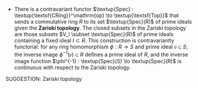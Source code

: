 -  There is a contravariant functor $\textup{Spec} : \textup{\textsf{CRing}}^\mathrm{op} \to \textup{\textsf{Top}}$ that sends a commutative ring $R$ to its set $\textup{Spec}(R)$ of prime ideals given the **Zariski topology**. The closed subsets in the Zariski topology are those subsets $V_I \subset \textup{Spec}(R)$ of prime ideals containing a fixed ideal $I \subset R$. This construction is contravariantly functorial: for any ring homomorphism $\phi : R \to S$ and prime ideal $\mathfrak{p} \subset S$, the inverse image $\phi^{-1}(\mathfrak{p}) \subset R$ defines a prime ideal of $R$, and the inverse image function $\phi^{-1} : \textup{Spec}(S) \to \textup{Spec}(R)$ is continuous with respect to the Zariski topology.

SUGGESTION: Zariski topology